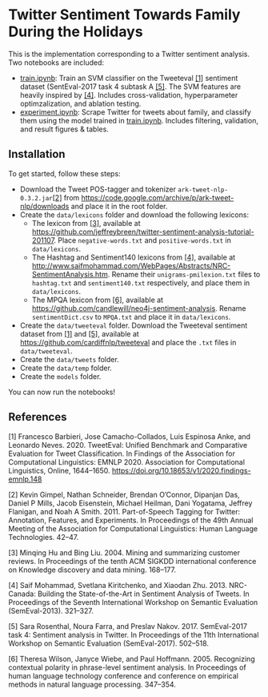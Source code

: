 # Twitter Sentiment Towards Family During the Holidays
This is the implementation corresponding to a Twitter sentiment analysis. Two notebooks are included:
- [train.ipynb](train.ipynb): Train an SVM classifier on the Tweeteval [[1]](#1) sentiment dataset (SentEval-2017 task 4 subtask A [[5]](#5). The SVM features are heavily inspired by [[4]](#4). Includes cross-validation, hyperparameter optimzalization, and ablation testing.
- [experiment.ipynb](experiment.ipynb): Scrape Twitter for tweets about family, and classify them using the model trained in [train.ipynb](train.ipynb). Includes filtering, validation, and result figures & tables.

## Installation
To get started, follow these steps:
- Download the Tweet POS-tagger and tokenizer `ark-tweet-nlp-0.3.2.jar`[[2]](#2) from https://code.google.com/archive/p/ark-tweet-nlp/downloads and place it in the root folder.
- Create the `data/lexicons` folder and download the following lexicons:
    - The lexicon from [[3]](#3), available at https://github.com/jeffreybreen/twitter-sentiment-analysis-tutorial-201107. Place `negative-words.txt` and `positive-words.txt` in `data/lexicons`.
    - The Hashtag and Sentiment140 lexicons from [[4]](#4), available at http://www.saifmohammad.com/WebPages/Abstracts/NRC-SentimentAnalysis.htm. Rename their `unigrams-pmilexion.txt` files to `hashtag.txt` and `sentiment140.txt` respectively, and place them in `data/lexicons`.
    - The MPQA lexicon from [[6]](#6), available at https://github.com/candlewill/neo4j-sentiment-analysis. Rename `sentimentDict.csv` to `MPQA.txt` and place it in `data/lexicons`.
- Create the `data/tweeteval` folder. Download the Tweeteval sentiment dataset from [[1]](#1) and [[5]](#5), available at https://github.com/cardiffnlp/tweeteval and place the `.txt` files in `data/tweeteval`.
- Create the `data/tweets` folder.
- Create the `data/temp` folder.
- Create the `models` folder.

You can now run the notebooks!

## References
<a id="1">[1]</a> Francesco Barbieri, Jose Camacho-Collados, Luis Espinosa Anke, and Leonardo Neves. 2020. TweetEval: Unified Benchmark and Comparative Evaluation for Tweet Classification. In Findings of the Association for Computational Linguistics: EMNLP 2020. Association for Computational Linguistics, Online, 1644–1650. https://doi.org/10.18653/v1/2020.findings-emnlp.148

<a id="2">[2]</a> Kevin Gimpel, Nathan Schneider, Brendan O’Connor, Dipanjan Das, Daniel P Mills, Jacob Eisenstein, Michael Heilman, Dani Yogatama, Jeffrey Flanigan, and Noah A Smith. 2011. Part-of-Speech Tagging for Twitter: Annotation, Features, and Experiments. In Proceedings of the 49th Annual Meeting of the Association for Computational Linguistics: Human Language Technologies. 42–47.

<a id="3">[3]</a> Minqing Hu and Bing Liu. 2004. Mining and summarizing customer reviews. In Proceedings of the tenth ACM SIGKDD international conference on Knowledge discovery and data mining. 168–177.

<a id="4">[4]</a> Saif Mohammad, Svetlana Kiritchenko, and Xiaodan Zhu. 2013. NRC-Canada: Building the State-of-the-Art in Sentiment Analysis of Tweets. In Proceedings of the Seventh International Workshop on Semantic Evaluation (SemEval-2013). 321–327.

<a id="5">[5]</a> Sara Rosenthal, Noura Farra, and Preslav Nakov. 2017. SemEval-2017 task 4: Sentiment analysis in Twitter. In Proceedings of the 11th International Workshop on Semantic Evaluation (SemEval-2017). 502–518.

<a id="6">[6]</a> Theresa Wilson, Janyce Wiebe, and Paul Hoffmann. 2005. Recognizing contextual polarity in phrase-level sentiment analysis. In Proceedings of human language technology conference and conference on empirical methods in natural language processing. 347–354.